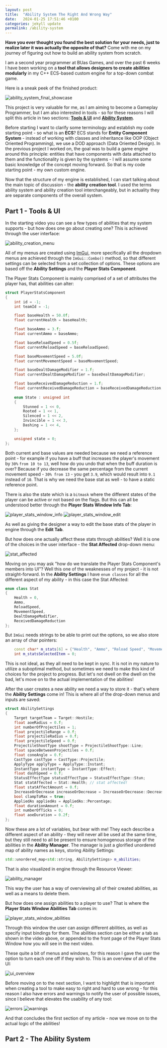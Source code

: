 ```yaml
---
layout: post
title:  "Ability System The Right And Wrong Way"
date:   2024-01-25 17:51:46 +0100
categories: jekyll update
permalink: /ability-system
---
```


**Have you ever thought you found the best solution for your needs, just to realize later it was actually the opposite of that?** Come with me on my journey of figuring out how to build an ability system from scratch.

I am a second year programmer at BUas Games, and over the past 6 weeks I have been working on a **tool that allows designers to create abilities modularly** in my C++ ECS-based custom engine for a top-down combat game.

Here is a sneak peek of the finished product:

![ability_system_final_showcase](../assets/gifs/ability_system_final_showcase_zoom.gif)

This project is very valuable for me, as I am aiming to become a Gameplay Programmer, but I am also interested in tools - so for these reasons I will split this article in two sections: <a href="#part1">**Tools & UI**</a> and <a href="#part2">**Ability System**</a>.

Before starting I want to clarify some terminology and establish my code starting point - so what is an **ECS**? ECS stands for **Entity Component System** - instead of working with classes and inheritance like OOP (Object Oriented Programming), we use a DOD approach (Data Oriented Design). In the previous project I worked on, the goal was to build a game engine around this principle: entities that have components with data attached to them and the functionality is given by the systems - I will assume some basic knowledge of the concept moving forward. So that is my code starting point - my own custom engine.

Now that the structure of my engine is established, I can start talking about the main topic of discussion - the **ability creation tool**. I used the terms ability system and ability creation tool interchangeably, but in actuality they are separate components of the overall system. 

<h2 id="part1"><b> Part 1 - Tools & UI </b></h2>

In the starting video you can see a few types of abilities that my system supports - but how does one go about creating one? This is achieved through the user interface:

![ability_creation_menu](../assets/gifs/ability_creation_menu_small.gif)

All of my menus are created using <a href="https://github.com/ocornut/imgui">ImGui</a>, more specifically all the dropdown menus are achieved through the `ImGui::Combo()` method, so that different settings can be selected from a set collection of options. These options are based off the **Ability Settings** and the **Player Stats Component**.

The Player Stats Component is mainly comprised of a set of attributes the player has, that abilities can alter:

```c++
struct PlayerStatsComponent
{
    int id = -1;
    int teamId = -1;

    float baseHealth = 50.0f;
    float currentHealth = baseHealth;

    float baseAmmo = 3.f;
    float currentAmmo = baseAmmo;

    float baseReloadSpeed = 0.5f;
    float currentReloadSpeed = baseReloadSpeed;

    float baseMovementSpeed = 5.0f;
    float currentMovementSpeed = baseMovementSpeed;

    float baseDealtDamageModifier = 1.f;
    float currentDealtDamageModifier = baseDealtDamageModifier;

    float baseReceivedDamageReduction = 1.f;
    float currentReceivedDamageReduction = baseReceivedDamageReduction;
    
    enum State : unsigned int
    {
        Stunned = 1 << 0,
        Rooted = 1 << 1,
        Silenced = 1 << 2,
        Invincible = 1 << 3,
        Dashing = 1 << 4,
    };

    unsigned state = 0;
};
```

Both current and base values are needed because we need a reference point - for example if you have a buff that increases the player's movement by `30%` `from 10 to 13`, well how do you undo that when the buff duration is over? Because if you decrease the same percentage from the current movement speed - `30% from 13` - you get `3.9`, which would result into `9.1` instead of `10`. That is why we need the base stat as well - to have a static reference point.

There is also the state which is a `bitmask` where the different states of the player can be active or not based on the flags. But this can all be understood better through the **Player Stats Window Info Tab**:

![player_stats_window_info](../assets/images/player_stats_window_info.png)
![player_stats_window_edit](../assets/images/player_stats_window_edit.png)

As well as giving the designer a way to edit the base stats of the player in engine through the **Edit Tab**.

But how does one actually affect these stats through abilities? Well it is one of the choices in the user interface - the **Stat Affected** drop-down menu:

![stat_affected](../assets/images/stat_affected.png)

Moving on you may ask "how do we translate the Player Stats Component's members into UI"? Well this one of the weaknesses of my project - it is not straight-forward. In the **Ability Settings** I have `enum classes` for all the different aspect of my ability - in this case the Stat Affected:

```c++
enum class Stat
{
    Health = 0,
    Ammo,
    ReloadSpeed,
    MovementSpeed,
    DealtDamageModifier,
    ReceivedDamageReduction
};
```

But `ImGui` needs strings to be able to print out the options, so we also store an array of char pointers:

```c++
    const char* m_stats[6] = {"Health", "Ammo", "Reload Speed", "Movement Speed", "Dealt Damage Modifier %", "Received Damage Reduction %"};
    int m_statsSelectedItem = 0;
```

This is not ideal, as they all need to be kept in sync. It is not in my nature to utilize a suboptimal method, but sometimes we need to make this kind of choices for the project to progress. But let's not dwell on the dwell on the bad, let's move on to the actual implementation of the abilities!

After the user creates a new ability we need a way to store it - that's where the **Ability Settings** come in! This is where all of the drop-down menus and inputs are saved:

```c++
struct AbilitySettings
{
    Target targetTeam = Target::Hostile;
    float aoeRadius = 0.f;
    int numberOfProjectiles = 1;
    float projectileRange = 0.f;
    float projectileRadius = 0.f;
    float projectileSpeed = 0.f;
    ProjectileShootType shootType = ProjectileShootType::Line;
    float spaceBetweenProjectiles = 0.f;
    float coneAngle = 0.f;
    CastType castType = CastType::Projectile;
    ApplyType applyType = ApplyType::Instant;
    InstantType instantType = InstantType::Effect;
    float dashSpeed = 0.f;
    StatusEffectType statusEffectType = StatusEffectType::Stun;
    Stat statAffected = Stat::Health; // stat affected!
    float statAffectAmount = 0.f;
    IncreaseOrDecrease increaseOrDecrease = IncreaseOrDecrease::Decrease;
    bool clampToMax = true;
    AppliedAs appliedAs = AppliedAs::Percentage;
    float durationAmount = 0.f;
    int numberOfTicks = 0;
    float aoeDuration = 0.2f;
};
```

Now these are a lot of variables, but bear with me! They each describe a different aspect of an ability - they will never all be used at the same time, but they still need to all be present to ensure homogenous storage of the abilities in the **Ability Manager**. The manager is just a glorified unordered map of ability names as keys, storing Ability Settings:

```c++
std::unordered_map<std::string, AbilitySettings> m_abilities;
```

That is also visualized in engine through the Resource Viewer:

![ability_manager](../assets/images/ability_manager.png)

This way the user has a way of overviewing all of their created abilities, as well as a means to delete them.

But how does one assign abilities to a player to use? That is where the **Player Stats Window Abilities Tab** comes in:

![player_stats_window_abilities](../assets/gifs/player_stats_window_abilities.gif)

Through this window the user can assign different abilities, as well as specify input bindings for them. The abilities section can be either a tab as shown in the video above, or appended to the front page of the Player Stats Window how you will see in the next video.

These quite a bit of menus and windows, for this reason I gave the user the option to turn each one off if they wish to. This is an overview of all of the UI:

![ui_overview](../assets/gifs/ui_overview.gif)

Before moving on to the next section, I want to highlight that is important when creating a tool to make easy to right and hard to use wrong - for this reason I also have errors and warnings to notify the user of possible issues, since I believe that elevates the usability of any tool:

![errors](../assets/images/errors.png)
![warnings](../assets/images/warnings.png)

And that concludes the first section of my article - now we move on to the actual logic of the abilities!

<h2 id="part2"><b> Part 2 - The Ability System </b></h2>